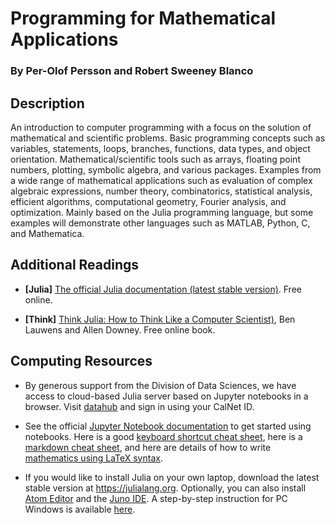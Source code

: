 # Programming for Mathematical Applications

### By Per-Olof Persson and Robert Sweeney Blanco

## Description 

An introduction to computer programming with a focus on the solution of mathematical and scientific problems. Basic programming concepts such as variables, statements, loops, branches, functions, data types, and object orientation. Mathematical/scientific tools such as arrays, floating point numbers, plotting, symbolic algebra, and various packages. Examples from a wide range of mathematical applications such as evaluation of complex algebraic expressions, number theory, combinatorics, statistical analysis, efficient algorithms, computational geometry, Fourier analysis, and optimization. Mainly based on the Julia programming language, but some examples will demonstrate other languages such as MATLAB, Python, C, and Mathematica.

## Additional Readings 

* **[Julia]** [The official Julia documentation (latest stable version)](https://docs.julialang.org/en/v1). Free online.

* **[Think]** [Think Julia: How to Think Like a Computer Scientist)](https://docs.julialang.org/en/v1), Ben Lauwens and Allen Downey. Free online book.

## Computing Resources

* By generous support from the Division of Data Sciences, we have access to cloud-based Julia server based on Jupyter notebooks in a browser. Visit [datahub](https://math124.datahub.berkeley.edu) and sign in using your CalNet ID.

* See the official [Jupyter Notebook documentation](https://jupyter-notebook.readthedocs.io/en/stable/notebook.html#) to get started using notebooks. Here is a good [keyboard shortcut cheat sheet](https://www.cheatography.com/weidadeyue/cheat-sheets/jupyter-notebook/pdf_bw/), here is a [markdown cheat sheet](https://github.com/adam-p/markdown-here/wiki/Markdown-Here-Cheatsheet), and here are details of how to write [mathematics using LaTeX syntax](https://en.wikibooks.org/wiki/LaTeX/Mathematics).

* If you would like to install Julia on your own laptop, download the latest stable version at https://julialang.org. Optionally, you can also install [Atom Editor](https://atom.io/) and the [Juno IDE](https://junolab.org/). A step-by-step instruction for PC Windows is available [here](http://highorder.berkeley.edu/Julia_Installation_Instructions/julia_install_windows.html).



